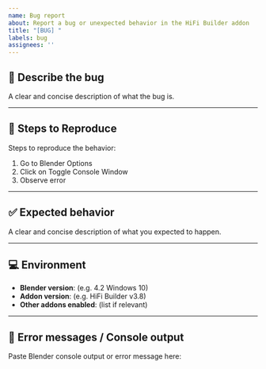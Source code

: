 ```yaml
---
name: Bug report
about: Report a bug or unexpected behavior in the HiFi Builder addon
title: "[BUG] "
labels: bug
assignees: ''
---
```


## 🐞 Describe the bug
A clear and concise description of what the bug is.

---

## 🔁 Steps to Reproduce
Steps to reproduce the behavior:
1. Go to Blender Options
2. Click on Toggle Console Window
3. Observe error

---

## ✅ Expected behavior
A clear and concise description of what you expected to happen.

---

## 💻 Environment
- **Blender version**: (e.g. 4.2 Windows 10)
- **Addon version**: (e.g. HiFi Builder v3.8)
- **Other addons enabled**: (list if relevant)

---

## 📜 Error messages / Console output
Paste Blender console output or error message here:
